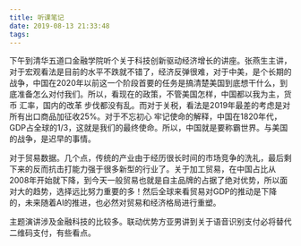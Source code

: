 ```yaml
---
title: 听课笔记
date: 2019-08-13 21:33:48
tags:
---
```


下午到清华五道口金融学院听个关于科技创新驱动经济增长的讲座。张燕生主讲，对于宏观看法是目前的水平不跌就不错了，经济反弹很难，对于中美，是个长期的战争，中国在2020年以前这一个阶段首要的任务是搞清楚美国到底想干什么，到底准备怎么对付我们。所以，看现在的政策，不管美国怎样，中国都以我为主，货币 汇率，国内的改革 步伐都没有乱。而对于关税，看法是2019年最差的考虑是对所有出口商品加征收25%。对于不忘初心 牢记使命的解释，中国在1820年代，GDP占全球的1/3，这就是我们的最终使命。所以，中国就是要称霸世界。与美国的战争，是迟早的事情。

对于贸易数据。几个点，传统的产业由于经历很长时间的市场竞争的洗礼，最后剩下来的反而抗击打能力强于很多新型的行业了。关于加工贸易，在中国占比从2008年开始就下降，到今天一般贸易也就是自主品牌的占据了绝对优势，所以面对大的趋势，选择远比努力重要的多！然后全球来看贸易对GDP的推动是下降的，未来随着AI的推进，也必然对贸易和经济格局进行重塑。

主题演讲涉及金融科技的比较多。联动优势方亚男讲到关于语音识别支付必将替代二维码支付，有些看点。